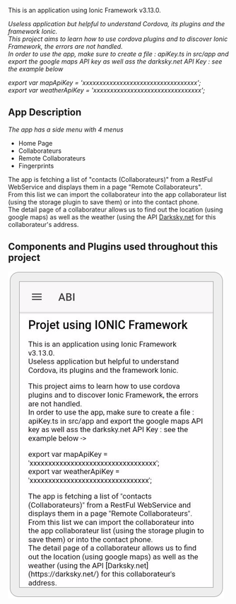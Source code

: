 This is an application using Ionic Framework v3.13.0.

*Useless application but helpful to understand Cordova, its plugins and the framework Ionic.*<br>
*This project aims to learn how to use cordova plugins and to discover Ionic Framework, the errors are not handled.*<br>
*In order to use the app, make sure to create a file : apiKey.ts in src/app and export the google maps API key as well ass the darksky.net API Key : see the example below*<br>

 *export var mapApiKey = 'xxxxxxxxxxxxxxxxxxxxxxxxxxxxxxxxxx';<br>
export var weatherApiKey = 'xxxxxxxxxxxxxxxxxxxxxxxxxxxxxxxx';*

## App Description

*The app has a side menu with 4 menus*<br>
<ul>
  <li>Home Page</li>
  <li>Collaborateurs</li>
  <li>Remote Collaborateurs</li>
  <li>Fingerprints</li>
</ul>

The app is fetching a list of "contacts (Collaborateurs)" from a RestFul WebService and displays them in a page "Remote Collaborateurs".<br>
From this list we can import the collaborateur into the app collaborateur list (using the storage plugin to save them) or into the contact phone.<br>
The detail page of a collaborateur allows us to find out the location (using google maps) as well as the weather (using the API [Darksky.net](https://darksky.net/) for this collaborateur's address.


## Components and Plugins used throughout this project


![alt text](https://github.com/cyroul82/MobileApp-Ionic2-ABI/blob/master/screenshot/accueil.PNG?raw=true)



